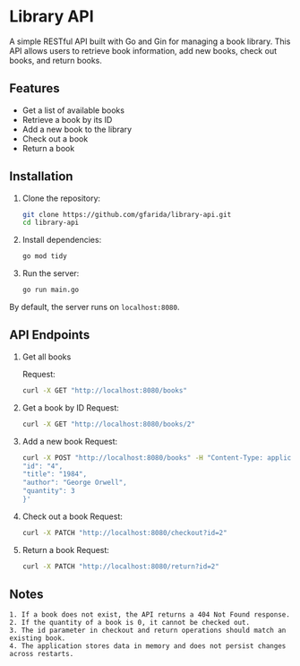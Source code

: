 # Library API

A simple RESTful API built with Go and Gin for managing a book library. This API allows users to retrieve book information, add new books, check out books, and return books.

## Features

- Get a list of available books
- Retrieve a book by its ID
- Add a new book to the library
- Check out a book
- Return a book

## Installation

1. Clone the repository:
   ```sh
   git clone https://github.com/gfarida/library-api.git
   cd library-api

2. Install dependencies:
    ```sh
    go mod tidy
    ```


3. Run the server:
    ```sh
    go run main.go
    ```
By default, the server runs on `localhost:8080`.

## API Endpoints

1. Get all books

    Request:

    ```sh
    curl -X GET "http://localhost:8080/books"
    ```

2. Get a book by ID
    Request:

    ```sh
    curl -X GET "http://localhost:8080/books/2"
    ```

3. Add a new book
    Request:

    ```sh
    curl -X POST "http://localhost:8080/books" -H "Content-Type: application/json" -d '{
    "id": "4",
    "title": "1984",
    "author": "George Orwell",
    "quantity": 3
    }'
    ```

4. Check out a book
    Request:

    ```sh
    curl -X PATCH "http://localhost:8080/checkout?id=2"
    ```

5. Return a book
    Request:

    ```sh
    curl -X PATCH "http://localhost:8080/return?id=2"
    ```

## Notes
    1. If a book does not exist, the API returns a 404 Not Found response.
    2. If the quantity of a book is 0, it cannot be checked out.
    3. The id parameter in checkout and return operations should match an existing book.
    4. The application stores data in memory and does not persist changes across restarts.
